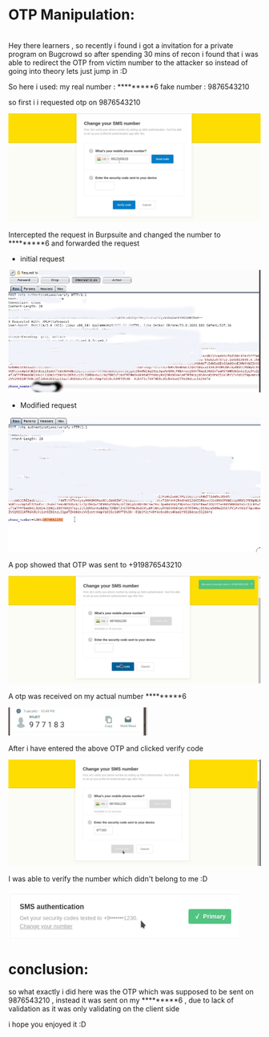 # OTP Manipulation:
<br>
Hey there learners , so recently i found i got a invitation for a private program on Bugcrowd so after spending 30 mins of recon i found that i was able to redirect the OTP from victim number to the attacker so instead of going into theory lets just jump in :D

So here i used:
my real number : *********6
fake number : 9876543210 

so first i i requested otp on 9876543210 

![](1.png)


 Intercepted the request in Burpsuite and changed the number to *********6
 and forwarded the request

* initial request

![](2.png)

* Modified request 

![](3.png)

A pop showed that OTP was sent to +919876543210

![](4.png)

A otp was received on my actual number *********6

![](5.png)

 After i have entered the above OTP and clicked verify code

![](6.png)

I was able to verify the number which didn't belong to me :D

![](7.png)



# conclusion:

so what exactly i did here was the OTP which was supposed to be sent on 9876543210 , instead it was sent on my *********6 , due to lack of validation as it was only validating on the client side 

i hope you enjoyed it :D
